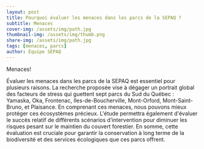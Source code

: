 ```yaml
---
layout: post
title: Pourquoi évaluer les menaces dans les parcs de la SEPAQ ?
subtitle: Menaces
cover-img: /assets/img/path.jpg
thumbnail-img: /assets/img/thumb.png
share-img: /assets/img/path.jpg
tags: [menaces, parcs]
author: Équipe SÉPAQ
---
```


Menaces! 

Évaluer les menaces dans les parcs de la SEPAQ est essentiel pour plusieurs raisons. La recherche proposée vise à dégager un portrait global des facteurs de stress qui guettent sept parcs du Sud du Québec : Yamaska, Oka, Frontenac, Iles-de-Boucherville, Mont-Orford, Mont-Saint-Bruno, et Plaisance. En comprenant ces menaces, nous pouvons mieux protéger ces écosystèmes précieux. L'étude permettra également d'évaluer le succès relatif de différents scénarios d’intervention pour diminuer les risques pesant sur le maintien du couvert forestier. En somme, cette évaluation est cruciale pour garantir la conservation à long terme de la biodiversité et des services écologiques que ces parcs offrent.